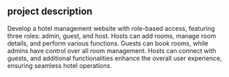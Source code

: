 ## project description
Develop a hotel management website with role-based access, featuring three roles: admin, guest, and host. Hosts can add rooms, manage room details, and perform various functions. Guests can book rooms, while admins have control over all room management. Hosts can connect with guests, and additional functionalities enhance the overall user experience, ensuring seamless hotel operations.
